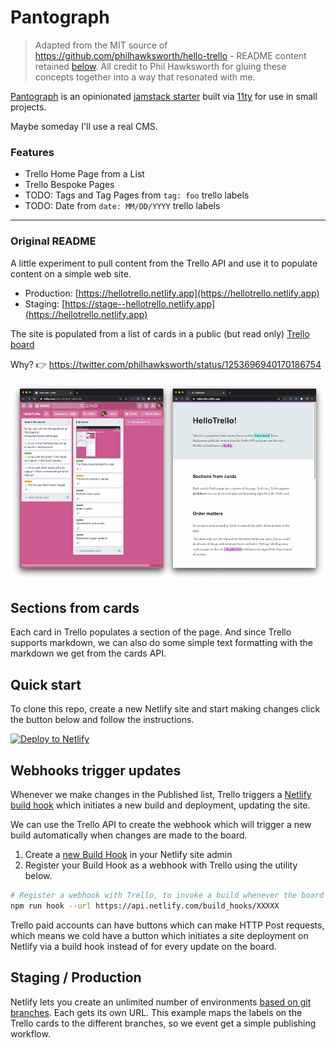 # Pantograph

> Adapted from the MIT source of https://github.com/philhawksworth/hello-trello - README content retained [below](#original-readme). All credit to Phil Hawksworth for gluing these concepts together into a way that resonated with me.

[Pantograph](https://en.wikipedia.org/wiki/Pantograph) is an opinionated [jamstack starter](https://jamstack.org/) built via [11ty](https://www.11ty.dev/) for use in small projects.

Maybe someday I'll use a real CMS.

### Features

- Trello Home Page from a List
- Trello Bespoke Pages
- TODO: Tags and Tag Pages from `tag: foo` trello labels
- TODO: Date from `date: MM/DD/YYYY` trello labels

---

### Original README

A little experiment to pull content from the Trello API and use it to populate content on a simple web site.

- Production: [https://hellotrello.netlify.app](https://hellotrello.netlify.app)
- Staging: [https://stage--hellotrello.netlify.app](https://hellotrello.netlify.app)

The site is populated from a list of cards in a public (but read only) [Trello board](https://trello.com/b/Zzc0USwZ/hellotrello)

Why? 👉 https://twitter.com/philhawksworth/status/1253696940170186754

![Screenshot of Trello board and site](./screenshots.jpg "Screenshot of Trello board and site")

## Sections from cards

Each card in Trello populates a section of the page. And since Trello supports markdown, we can also do some simple text formatting with the markdown we get from the cards API.

## Quick start

To clone this repo, create a new Netlify site and start making changes click the button below and follow the instructions.

[![Deploy to Netlify](https://www.netlify.com/img/deploy/button.svg)](https://app.netlify.com/start/deploy?repository=https://github.com/philhawksworth/hello-trello&utm_source=github&utm_medium=hellotrello-pnh&utm_campaign=devex)

## Webhooks trigger updates

Whenever we make changes in the Published list, Trello triggers a [Netlify build hook](https://docs.netlify.com/configure-builds/build-hooks/?utm_source=github&utm_medium=hellotrello-pnh&utm_campaign=devex) which initiates a new build and deployment, updating the site.

We can use the Trello API to create the webhook which will trigger a new build automatically when changes are made to the board.

1. Create a [new Build Hook](https://docs.netlify.com/configure-builds/build-hooks/?utm_source=github&utm_medium=hellotrello-pnh&utm_campaign=devex#app) in your Netlify site admin
2. Register your Build Hook as a webhook with Trello using the utility below.

```bash
# Register a webhook with Trello, to invoke a build whenever the board is updated
npm run hook --url https://api.netlify.com/build_hooks/XXXXX
```

Trello paid accounts can have buttons which can make HTTP Post requests, which means we cold have a button which initiates a site deployment on Netlify via a build hook instead of for every update on the board.

## Staging / Production

Netlify lets you create an unlimited number of environments [based on git branches](https://docs.netlify.com/site-deploys/overview/#branches-and-deploys?utm_source=github&utm_medium=hellotrello-pnh&utm_campaign=devex). Each gets its own URL. This example maps the labels on the Trello cards to the different branches, so we event get a simple publishing workflow.
